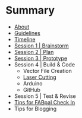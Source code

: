# Summary

* [About](README.md)
* [Guidelines](guidelines.md)
* [Timeline](timeline.md)
* [Session 1 | Brainstorm](session1.md)
* [Session 2 | Plan](session2.md)
* [Session 3 | Prototype](session_3__prototype.md)
* Session 4 | Build & Code
   * Vector File Creation
   * [Laser Cutting](laser.md)
   * Arduino
   * GitHub
* Session 5 | Test & Revise
* [Tips for FABpal Check In](checkIn.md)
* Tips for Blogging

